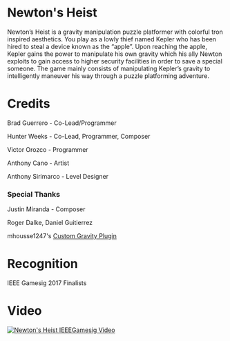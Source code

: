 # Newton's Heist
Newton’s Heist is a gravity manipulation puzzle platformer with colorful tron inspired aesthetics. You play as a lowly thief named Kepler who has been hired to steal a device known as the “apple”. Upon reaching the apple, Kepler gains the power to manipulate his own gravity which his ally Newton exploits to gain access to higher security facilities in order to save a special someone. The game mainly consists of manipulating Kepler’s gravity to intelligently maneuver his way through a puzzle platforming adventure.

# Credits
Brad Guerrero - Co-Lead/Programmer

Hunter Weeks - Co-Lead, Programmer, Composer

Victor Orozco - Programmer

Anthony Cano - Artist

Anthony Sirimarco - Level Designer

### Special Thanks
Justin Miranda - Composer

Roger Dalke, Daniel Guitierrez

mhousse1247's [Custom Gravity Plugin](https://github.com/mhousse1247/UE4-CustomGravityPlugin)

# Recognition
IEEE Gamesig 2017 Finalists

# Video
[![Newton's Heist IEEEGamesig Video](https://img.youtube.com/vi/5TPdz_vghWM/0.jpg)](https://www.youtube.com/watch?v=5TPdz_vghWM)
